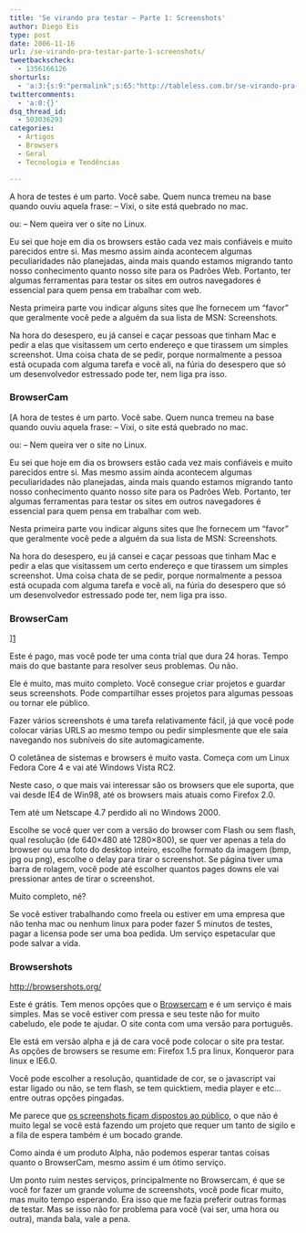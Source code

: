 ```yaml
---
title: 'Se virando pra testar – Parte 1: Screenshots'
author: Diego Eis
type: post
date: 2006-11-16
url: /se-virando-pra-testar-parte-1-screenshots/
tweetbackscheck:
  - 1356166126
shorturls:
  - 'a:3:{s:9:"permalink";s:65:"http://tableless.com.br/se-virando-pra-testar-parte-1-screenshots";s:7:"tinyurl";s:26:"http://tinyurl.com/4xbc3a5";s:4:"isgd";s:19:"http://is.gd/3w2hBq";}'
twittercomments:
  - 'a:0:{}'
dsq_thread_id:
  - 503036293
categories:
  - Artigos
  - Browsers
  - Geral
  - Tecnologia e Tendências

---
```

A hora de testes é um parto. Você sabe. Quem nunca tremeu na base quando ouviu aquela frase: &#8211; Vixi, o site está quebrado no mac.
  
ou: &#8211; Nem queira ver o site no Linux.

Eu sei que hoje em dia os browsers estão cada vez mais confiáveis e muito parecidos entre si. Mas mesmo assim ainda acontecem algumas peculiaridades não planejadas, ainda mais quando estamos migrando tanto nosso conhecimento quanto nosso site para os Padrões Web. Portanto, ter algumas ferramentas para testar os sites em outros navegadores é essencial para quem pensa em trabalhar com web.

Nesta primeira parte vou indicar alguns sites que lhe fornecem um &#8220;favor&#8221; que geralmente você pede a alguém da sua lista de MSN: Screenshots.
  
Na hora do desespero, eu já cansei e caçar pessoas que tinham Mac e pedir a elas que visitassem um certo endereço e que tirassem um simples screenshot. Uma coisa chata de se pedir, porque normalmente a pessoa está ocupada com alguma tarefa e você ali, na fúria do desespero que só um desenvolvedor estressado pode ter, nem liga pra isso.

### BrowserCam

[A hora de testes é um parto. Você sabe. Quem nunca tremeu na base quando ouviu aquela frase: &#8211; Vixi, o site está quebrado no mac.
  
ou: &#8211; Nem queira ver o site no Linux.

Eu sei que hoje em dia os browsers estão cada vez mais confiáveis e muito parecidos entre si. Mas mesmo assim ainda acontecem algumas peculiaridades não planejadas, ainda mais quando estamos migrando tanto nosso conhecimento quanto nosso site para os Padrões Web. Portanto, ter algumas ferramentas para testar os sites em outros navegadores é essencial para quem pensa em trabalhar com web.

Nesta primeira parte vou indicar alguns sites que lhe fornecem um &#8220;favor&#8221; que geralmente você pede a alguém da sua lista de MSN: Screenshots.
  
Na hora do desespero, eu já cansei e caçar pessoas que tinham Mac e pedir a elas que visitassem um certo endereço e que tirassem um simples screenshot. Uma coisa chata de se pedir, porque normalmente a pessoa está ocupada com alguma tarefa e você ali, na fúria do desespero que só um desenvolvedor estressado pode ter, nem liga pra isso.

### BrowserCam

][1] 

Este é pago, mas você pode ter uma conta trial que dura 24 horas. Tempo mais do que bastante para resolver seus problemas. Ou não.
  
Ele é muito, mas muito completo. Você consegue criar projetos e guardar seus screenshots. Pode compartilhar esses projetos para algumas pessoas ou tornar ele público.

Fazer vários screenshots é uma tarefa relativamente fácil, já que você pode colocar várias URLS ao mesmo tempo ou pedir simplesmente que ele saia navegando nos subníveis do site automagicamente.

O coletânea de sistemas e browsers é muito vasta. Começa com um Linux Fedora Core 4 e vai até Windows Vista RC2.
  
Neste caso, o que mais vai interessar são os browsers que ele suporta, que vai desde IE4 de Win98, até os browsers mais atuais como Firefox 2.0.
  
Tem até um Netscape 4.7 perdido ali no Windows 2000.

Escolhe se você quer ver com a versão do browser com Flash ou sem flash, qual resolução (de 640&#215;480 até 1280&#215;800), se quer ver apenas a tela do browser ou uma foto do desktop inteiro, escolhe formato da imagem (bmp, jpg ou png), escolhe o delay para tirar o screenshot. Se página tiver uma barra de rolagem, você pode até escolher quantos pages downs ele vai pressionar antes de tirar o screenshot.

Muito completo, né?
  
Se você estiver trabalhando como freela ou estiver em uma empresa que não tenha mac ou nenhum linux para poder fazer 5 minutos de testes, pagar a licensa pode ser uma boa pedida. Um serviço espetacular que pode salvar a vida.

### Browsershots

<http://browsershots.org/>

Este é grátis. Tem menos opções que o [Browsercam][1] e é um serviço é mais simples. Mas se você estiver com pressa e seu teste não for muito cabeludo, ele pode te ajudar. O site conta com uma versão para português.

Ele está em versão alpha e já de cara você pode colocar o site pra testar. As opções de browsers se resume em: Firefox 1.5 pra linux, Konqueror para linux e IE6.0.

Você pode escolher a resolução, quantidade de cor, se o javascript vai estar ligado ou não, se tem flash, se tem quicktiem, media player e etc&#8230; entre outras opções pingadas.

Me parece que [os screenshots ficam dispostos ao público][2], o que não é muito legal se você está fazendo um projeto que requer um tanto de sigilo e a fila de espera também é um bocado grande.
  
Como ainda é um produto Alpha, não podemos esperar tantas coisas quanto o BrowserCam, mesmo assim é um ótimo serviço.

Um ponto ruim nestes serviços, principalmente no Browsercam, é que se você for fazer um grande volume de screenshots, você pode ficar muito, mas muito tempo esperando. Era isso que me fazia preferir outras formas de testar. Mas se isso não for problema para você (vai ser, uma hora ou outra), manda bala, vale a pena.

 [1]: http://www.browsercam.com/
 [2]: http://browsershots.org/screenshots/